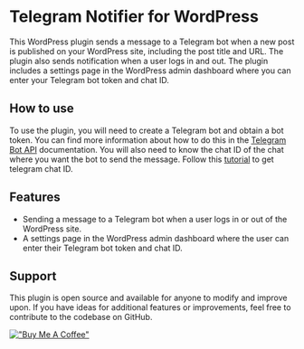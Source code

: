 
# Telegram Notifier for WordPress

This WordPress plugin sends a message to a Telegram bot when a new post is published on your WordPress site, including the post title and URL. The plugin also sends notification when a user logs in and out. The plugin includes a settings page in the WordPress admin dashboard where you can enter your Telegram bot token and chat ID.


## How to use

To use the plugin, you will need to create a Telegram bot and obtain a bot token. You can find more information about how to do this in the [Telegram Bot API](https://core.telegram.org/bots#how-do-i-create-a-bot) documentation. You will also need to know the chat ID of the chat where you want the bot to send the message. Follow this [tutorial](https://stackoverflow.com/questions/32423837/telegram-bot-how-to-get-a-group-chat-id) to get telegram chat ID.
## Features

* Sending a message to a Telegram bot when a user logs in or out of the WordPress site.
* A settings page in the WordPress admin dashboard where the user can enter their Telegram bot token and chat ID.


## Support

This plugin is open source and available for anyone to modify and improve upon. If you have ideas for additional features or improvements, feel free to contribute to the codebase on GitHub.


[!["Buy Me A Coffee"](https://www.buymeacoffee.com/assets/img/custom_images/orange_img.png)](https://www.buymeacoffee.com/hishcodes)
